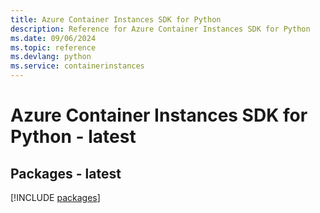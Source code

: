 ```yaml
---
title: Azure Container Instances SDK for Python
description: Reference for Azure Container Instances SDK for Python
ms.date: 09/06/2024
ms.topic: reference
ms.devlang: python
ms.service: containerinstances
---
```

# Azure Container Instances SDK for Python - latest
## Packages - latest
[!INCLUDE [packages](container-instances-index.md)]